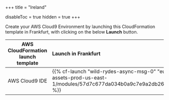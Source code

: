 +++
title = "Ireland"

disableToc = true
hidden = true
+++

Create your AWS Cloud9 Environment by launching this CloudFormation template in Frankfurt, with clicking on the below **Launch** button.


| AWS CloudFormation launch template | Launch in Frankfurt |
| ------ |:------|
| AWS Cloud9 IDE | {{% cf-launch "wild-rydes-async-msg-0" "eu-central-1" "ee-assets-prod-us-east-1/modules/57d7c677da034b0a9c7e9a2db266b9bf/v1/template.yaml" %}} |

